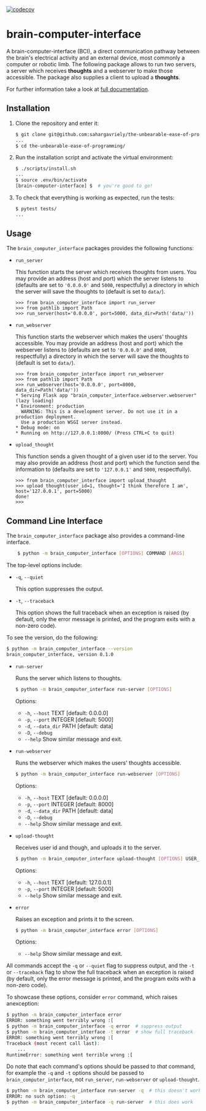 [![codecov](https://codecov.io/gh/sahargavriely/the-unbearable-ease-of-programming/graph/badge.svg?token=W0V7MR7T8S)](https://codecov.io/gh/sahargavriely/the-unbearable-ease-of-programming)

# brain-computer-interface

A brain-computer-interface (BCI), a direct communication pathway between the brain's electrical activity and an external device, most commonly a computer or robotic limb.
The following package allows to run two servers, a server which receives __thoughts__ and a webserver to make those accessible.
The package also supplies a client to upload a __thoughts__.


For further information take a look at [full documentation](https://brain-computer-interface.readthedocs.io/en/latest/).


## Installation

1. Clone the repository and enter it:

    ```sh
    $ git clone git@github.com:sahargavriely/the-unbearable-ease-of-programming.git
    ...
    $ cd the-unbearable-ease-of-programming/
    ```

2. Run the installation script and activate the virtual environment:

    ```sh
    $ ./scripts/install.sh
    ...
    $ source .env/bin/activate
    [brain-computer-interface] $  # you're good to go!
    ```

3. To check that everything is working as expected, run the tests:

    ```sh
    $ pytest tests/
    ...
    ```


## Usage

The `brain_computer_interface` packages provides the following functions:

- `run_server`

    This function starts the server which receives thoughts from users.
    You may provide an address (host and port) which the server listens to (defaults are set to ``'0.0.0.0'`` and ``5000``, respectfully) a directory in which the server will save the thoughts to (default is set to ``data/``). 

    ```pycon
    >>> from brain_computer_interface import run_server
    >>> from pathlib import Path
    >>> run_server(host='0.0.0.0', port=5000, data_dir=Path('data/'))

    ```

- `run_webserver`

    This function starts the webserver which makes the users' thoughts accessible.
    You may provide an address (host and port) which the webserver listens to (defaults are set to ``'0.0.0.0'`` and ``8000``, respectfully) a directory in which the server will save the thoughts to (default is set to ``data/``). 

    ```pycon
    >>> from brain_computer_interface import run_webserver
    >>> from pathlib import Path
    >>> run_webserver(host='0.0.0.0', port=8000, data_dir=Path('data/'))
    * Serving Flask app "brain_computer_interface.webserver.webserver" (lazy loading)
    * Environment: production
      WARNING: This is a development server. Do not use it in a production deployment.
      Use a production WSGI server instead.
    * Debug mode: on
    * Running on http://127.0.0.1:8000/ (Press CTRL+C to quit)

    ```

- `upload_thought`

    This function sends a given thought of a given user id to the server.
    You may also provide an address (host and port) which the function send the information to (defaults are set to ``'127.0.0.1'`` and ``5000``, respectfully). 

    ```pycon
    >>> from brain_computer_interface import upload_thought
    >>> upload_thought(user_id=1, thought='I think therefore I am', host='127.0.0.1', port=5000)
    done!
    >>>
    ```


## Command Line Interface

The `brain_computer_interface` package also provides a command-line interface.
```sh
    $ python -m brain_computer_interface [OPTIONS] COMMAND [ARGS]
```

The top-level options include:

- ``-q``, ``--quiet``

    This option suppresses the output.

- ``-t``, ``--traceback``

    This option shows the full traceback when an exception is raised (by
    default, only the error message is printed, and the program exits with a
    non-zero code).

To see the version, do the following:

```sh
$ python -m brain_computer_interface --version
brain_computer_interface, version 0.1.0
```

- ``run-server``

    Runs the server which listens to thoughts.

    ```sh
    $ python -m brain_computer_interface run-server [OPTIONS]
    ```
    Options:
    - ``-h``, ``--host`` TEXT      [default: 0.0.0.0]
    - ``-p``, ``--port`` INTEGER   [default: 5000]
    - ``-d``, ``--data_dir`` PATH  [default: data]
    - ``-D``, ``--debug``
    - ``--help``                   Show similar message and exit.

- `run-webserver`

    Runs the webserver which makes the users' thoughts accessible.

    ```sh
    $ python -m brain_computer_interface run-webserver [OPTIONS]
    ```
    Options:
    - ``-h``, ``--host`` TEXT      [default: 0.0.0.0]
    - ``-p``, ``--port`` INTEGER   [default: 8000]
    - ``-d``, ``--data_dir`` PATH  [default: data]
    - ``-D``, ``--debug``
    - ``--help``                   Show similar message and exit.

- `upload-thought`

    Receives user id and though, and uploads it to the server.

    ```sh
    $ python -m brain_computer_interface upload-thought [OPTIONS] USER_ID THOUGHT
    ```

    Options:
    - ``-h``, ``--host`` TEXT     [default: 127.0.0.1]
    - ``-p``, ``--port`` INTEGER  [default: 5000]
    - ``--help``                  Show similar message and exit.

- `error`

    Raises an exception and prints it to the screen.

    ```sh
    $ python -m brain_computer_interface error [OPTIONS]
    ```

    Options:
    - ``--help``                  Show similar message and exit.

All commands accept the `-q` or `--quiet` flag to suppress output, and the `-t`
or `--traceback` flag to show the full traceback when an exception is raised
(by default, only the error message is printed, and the program exits with a
non-zero code).

To showcase these options, consider `error` command, which raises anexception:

```sh
$ python -m brain_computer_interface error
ERROR: something went terribly wrong :[
$ python -m brain_computer_interface -q error  # suppress output
$ python -m brain_computer_interface -t error  # show full traceback
ERROR: something went terribly wrong :[
Traceback (most recent call last):
    ...
RuntimeError: something went terrible wrong :[
```

Do note that each command's options should be passed to *that* command, for example the `-q` and `-t` options should be passed to `brain_computer_interface`, not `run_server`, `run-webserver` or `upload-thought`.

```sh
$ python -m brain_computer_interface run-server -q  # this doesn't work
ERROR: no such option: -q
$ python -m brain_computer_interface -q run-server  # this does work
```
